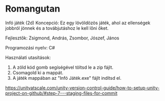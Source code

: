# Romangutan
Infó játék (2d) Koncepció: Ez egy lövöldözös játék, ahol az ellenségek jobbról jönnek és a továbjutáshoz le kell lőni őket.

Fejlesztők: Zsigmond, András, Zsombor, Jószef, János

Programozási nyelv: C#

Használati utasítások:
1. A zöld kód gomb segíségével töltsd le a zip fájlt.
2. Csomagold ki a mappát.
3. A játék mappában az "Infó Játék.exe" fájlt indítsd el.

https://unityatscale.com/unity-version-control-guide/how-to-setup-unity-project-on-github/#step-7---staging-files-for-commit
